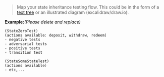 > Map your state inheritance testing flow. This could be in the form of a [text tree](https://github.com/calnix/Collateralized-Vault/blob/AddedCode/Readme.md#testing) or an illustrated diagram (excalidraw/draw.io).

**Example:**_(Please delete and replace)_

```
(StateZeroTest)
(actions available: deposit, withdraw, redeem)
- negative tests
- adversarial tests
- positive tests
- transition test

(StateSomeStateTest)
(actions available)
- etc,...
```
